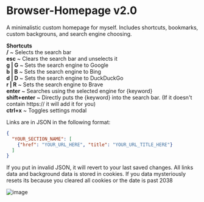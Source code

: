 # Browser-Homepage v2.0
A minimalistic custom homepage for myself. Includes shortcuts, bookmarks, custom backgrouns, and search engine choosing.

**Shortcuts** <br>
**/** ~ Selects the search bar <br>
**esc** ~ Clears the search bar and unselects it <br>
**g | G** ~ Sets the search engine to Google <br>
**b | B** ~ Sets the search engine to Bing <br>
**d | D** ~ Sets the search engine to DuckDuckGo <br>
**r | R** ~ Sets the search engine to Brave <br>
**enter** ~ Searches using the selected engine for {keyword} <br>
**shift+enter** ~ Directly puts the {keyword} into the search bar. (If it doesn't contain https:// it will add it for you) <br>
**ctrl+x** ~ Toggles settings modal <br>

Links are in JSON in the following format:
```json
{
  "YOUR_SECTION_NAME": [
    {"href": "YOUR_URL_HERE", "title": "YOUR_URL_TITLE_HERE"}
  ]
}
```
If you put in invalid JSON, it will revert to your last saved changes. All links data and background data is stored in cookies. If you data mysteriously resets its because you cleared all cookies or the date is past 2038

![image](https://user-images.githubusercontent.com/100868154/235366890-ff73ccb6-28a6-4768-954a-f54514ca11c5.png)
